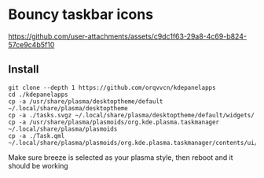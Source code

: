 # Bouncy taskbar icons


https://github.com/user-attachments/assets/c9dc1f63-29a8-4c69-b824-57ce9c4b5f10

## Install
```
git clone --depth 1 https://github.com/orqvvcn/kdepanelapps
cd ./kdepanelapps
cp -a /usr/share/plasma/desktoptheme/default ~/.local/share/plasma/desktoptheme
cp -a ./tasks.svgz ~/.local/share/plasma/desktoptheme/default/widgets/
cp -a /usr/share/plasma/plasmoids/org.kde.plasma.taskmanager ~/.local/share/plasma/plasmoids
cp -a ./Task.qml ~/.local/share/plasma/plasmoids/org.kde.plasma.taskmanager/contents/ui/
```

Make sure breeze is selected as your plasma style, then reboot and it should be working
